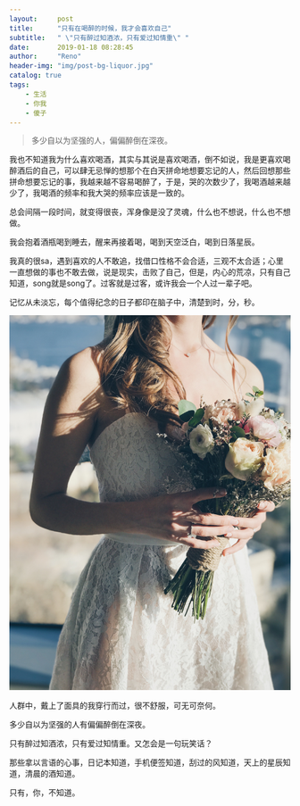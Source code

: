 ```yaml
---
layout:     post
title:      "只有在喝醉的时候，我才会喜欢自己"
subtitle:   " \"只有醉过知酒浓，只有爱过知情重\" "
date:       2019-01-18 08:28:45
author:     "Reno"
header-img: "img/post-bg-liquor.jpg"
catalog: true
tags:
    - 生活
    - 你我
    - 傻子
---
```


> 多少自以为坚强的人，偏偏醉倒在深夜。

我也不知道我为什么喜欢喝酒，其实与其说是喜欢喝酒，倒不如说，我是更喜欢喝醉酒后的自己，可以肆无忌惮的想那个在白天拼命地想要忘记的人，然后回想那些拼命想要忘记的事，我越来越不容易喝醉了，于是，哭的次数少了，我喝酒越来越少了，我喝酒的频率和我大哭的频率应该是一致的。

总会间隔一段时间，就变得很丧，浑身像是没了灵魂，什么也不想说，什么也不想做。

我会抱着酒瓶喝到睡去，醒来再接着喝，喝到天空泛白，喝到日落星辰。

我真的很sa，遇到喜欢的人不敢追，找借口性格不会合适，三观不太合适；心里一直想做的事也不敢去做，说是现实，击败了自己，但是，内心的荒凉，只有自己知道，song就是song了。过客就是过客，或许我会一个人过一辈子吧。

记忆从未淡忘，每个值得纪念的日子都印在脑子中，清楚到时，分，秒。

![](https://raw.githubusercontent.com/LSKLee1/LSKLee1.github.io/master/img/post-pic/post-liquor-bride.jpg)

人群中，戴上了面具的我穿行而过，很不舒服，可无可奈何。

多少自以为坚强的人有偏偏醉倒在深夜。

只有醉过知酒浓，只有爱过知情重。又怎会是一句玩笑话？

那些拿以言语的心事，日记本知道，手机便签知道，刮过的风知道，天上的星辰知道，清晨的酒知道。

只有，你，不知道。


